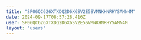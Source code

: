 ```yaml
---
title: "SP06QC626XTXDQ2D6X6SV2E5SVMNKHNRHYSAMN4M"
date: 2024-09-17T08:57:28.416Z
user: SP06QC626XTXDQ2D6X6SV2E5SVMNKHNRHYSAMN4M
layout: "users"
---
```

    